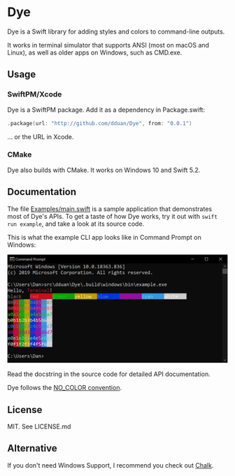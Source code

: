 # Dye

Dye is a Swift library for adding styles and colors to command-line outputs.

It works in terminal simulator that supports ANSI (most on macOS and Linux), as
well as older apps on Windows, such as CMD.exe.

## Usage

### SwiftPM/Xcode

Dye is a SwiftPM package. Add it as a dependency in Package.swift:

```swift
.package(url: "http://github.com/dduan/Dye", from: "0.0.1")
```

… or the URL in Xcode.

### CMake

Dye also builds with CMake. It works on Windows 10 and Swift 5.2.

## Documentation

The file [Examples/main.swift](Examples/main.swift) is a sample application that
demonstrates most of Dye's APIs. To get a taste of how Dye works, try it out
with `swift run example`, and take a look at its source code.

This is what the example CLI app looks like in Command Prompt on Windows:

![Dye example app running in Window Command Prompt](Examples/windows-example-screenshot.jpg)

Read the docstring in the source code for detailed API documentation.

Dye follows the [NO_COLOR convention](https://no-color.org).

## License

MIT. See LICENSE.md

## Alternative

If you don't need Windows Support, I recommend you check out [Chalk](https://github.com/mxcl/Chalk).
